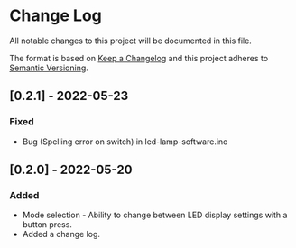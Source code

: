 # Change Log

All notable changes to this project will be documented in this file.

The format is based on [Keep a Changelog](http://keepachangelog.com/)
and this project adheres to [Semantic Versioning](http://semver.org/).

## [0.2.1] - 2022-05-23

### Fixed

- Bug (Spelling error on switch) in led-lamp-software.ino

## [0.2.0] - 2022-05-20

### Added

- Mode selection - Ability to change between LED display settings with a button press.
- Added a change log.
